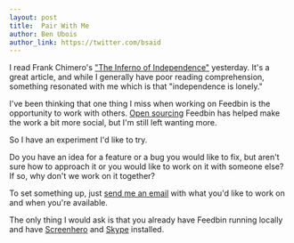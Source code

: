 ```yaml
---
layout: post
title:  Pair With Me
author: Ben Ubois
author_link: https://twitter.com/bsaid
---
```


I read Frank Chimero's ["The Inferno of Independence"](http://frankchimero.com/blog/2013/09/the-inferno-of-independence/) yesterday. It's a great article, and while I generally have poor reading comprehension, something resonated with me which is that "independence is lonely."

I've been thinking that one thing I miss when working on Feedbin is the opportunity to work with others. [Open sourcing](http://blog.feedbin.com/2013/08/27/feedbin-is-open-source/) Feedbin has helped make the work a bit more social, but I'm still left wanting more.

So I have an experiment I'd like to try.

Do you have an idea for a feature or a bug you would like to fix, but aren't sure how to approach it or you would like to work on it with someone else? If so, why don't we work on it together?

To set something up, just [send me an email](mailto:ben@feedbin.com) with what you'd like to work on and when you're available.

The only thing I would ask is that you already have Feedbin running locally and have [Screenhero](http://screenhero.com/) and [Skype](http://www.skype.com/) installed.
